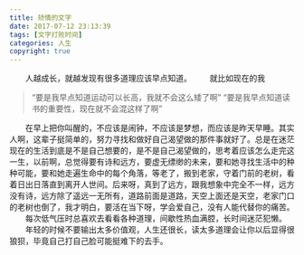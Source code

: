 ```yaml
---
title: 矫情的文字
date: 2017-07-12 23:13:39
tags: [文字打败时间]
categories: 人生
copyright: true
---
```

　　人越成长，就越发现有很多道理应该早点知道。
　　就比如现在的我
>  “要是我早点知道运动可以长高，我就不会这么矮了啊”
>  “要是我早点知道读书的重要性，现在就不会混这样了啊”

　　在早上把你叫醒的，不应该是闹钟，不应该是梦想，而应该是昨天早睡。<!--more-->其实人啊，这辈子挺简单的，努力寻找和做好自己渴望做的那件事就好了。总是在迷茫现在的生活到底是不是自己想要的，是不是自己渴望做的，思考着应该怎么走完这一生，以前啊，总觉得要有诗和远方，要虚无缥缈的未来，要和她寻找生活中的种种可能，要和她走遍生命中的每个角落，等老了，搬到老家，守着门前的老树，看着日出日落直到离开人世间。后来呀，真到了远方，跟我想象中完全不一样，远方没有诗，远方除了遥远一无所有，道路前面是道路，天空上面还是天空，老家门口的老树也倒了，我才明白，要活在当下呀，学会爱自己，没有人能代替你的痛苦。
　　每次低气压时总喜欢去看看各种道理，间歇性热血满腔，长时间迷茫犯懒。
　　年轻的时候不要输出太多价值观，人生还很长，读太多道理会让你以后显得很狼狈，毕竟自己打自己脸可能挺难下的去手。